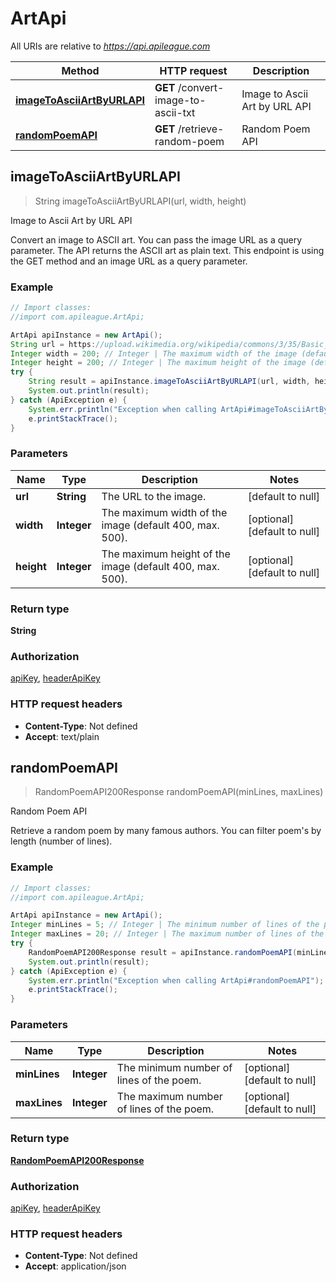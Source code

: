 # ArtApi

All URIs are relative to *https://api.apileague.com*

Method | HTTP request | Description
------------- | ------------- | -------------
[**imageToAsciiArtByURLAPI**](ArtApi.md#imageToAsciiArtByURLAPI) | **GET** /convert-image-to-ascii-txt | Image to Ascii Art by URL API
[**randomPoemAPI**](ArtApi.md#randomPoemAPI) | **GET** /retrieve-random-poem | Random Poem API



## imageToAsciiArtByURLAPI

> String imageToAsciiArtByURLAPI(url, width, height)

Image to Ascii Art by URL API

Convert an image to ASCII art. You can pass the image URL as a query parameter. The API returns the ASCII art as plain text. This endpoint is using the GET method and an image URL as a query parameter.

### Example

```java
// Import classes:
//import com.apileague.ArtApi;

ArtApi apiInstance = new ArtApi();
String url = https://upload.wikimedia.org/wikipedia/commons/3/35/Basic_human_drawing.png; // String | The URL to the image.
Integer width = 200; // Integer | The maximum width of the image (default 400, max. 500).
Integer height = 200; // Integer | The maximum height of the image (default 400, max. 500).
try {
    String result = apiInstance.imageToAsciiArtByURLAPI(url, width, height);
    System.out.println(result);
} catch (ApiException e) {
    System.err.println("Exception when calling ArtApi#imageToAsciiArtByURLAPI");
    e.printStackTrace();
}
```

### Parameters


Name | Type | Description  | Notes
------------- | ------------- | ------------- | -------------
 **url** | **String**| The URL to the image. | [default to null]
 **width** | **Integer**| The maximum width of the image (default 400, max. 500). | [optional] [default to null]
 **height** | **Integer**| The maximum height of the image (default 400, max. 500). | [optional] [default to null]

### Return type

**String**

### Authorization

[apiKey](../README.md#apiKey), [headerApiKey](../README.md#headerApiKey)

### HTTP request headers

- **Content-Type**: Not defined
- **Accept**: text/plain


## randomPoemAPI

> RandomPoemAPI200Response randomPoemAPI(minLines, maxLines)

Random Poem API

Retrieve a random poem by many famous authors. You can filter poem&#39;s by length (number of lines).

### Example

```java
// Import classes:
//import com.apileague.ArtApi;

ArtApi apiInstance = new ArtApi();
Integer minLines = 5; // Integer | The minimum number of lines of the poem.
Integer maxLines = 20; // Integer | The maximum number of lines of the poem.
try {
    RandomPoemAPI200Response result = apiInstance.randomPoemAPI(minLines, maxLines);
    System.out.println(result);
} catch (ApiException e) {
    System.err.println("Exception when calling ArtApi#randomPoemAPI");
    e.printStackTrace();
}
```

### Parameters


Name | Type | Description  | Notes
------------- | ------------- | ------------- | -------------
 **minLines** | **Integer**| The minimum number of lines of the poem. | [optional] [default to null]
 **maxLines** | **Integer**| The maximum number of lines of the poem. | [optional] [default to null]

### Return type

[**RandomPoemAPI200Response**](RandomPoemAPI200Response.md)

### Authorization

[apiKey](../README.md#apiKey), [headerApiKey](../README.md#headerApiKey)

### HTTP request headers

- **Content-Type**: Not defined
- **Accept**: application/json

